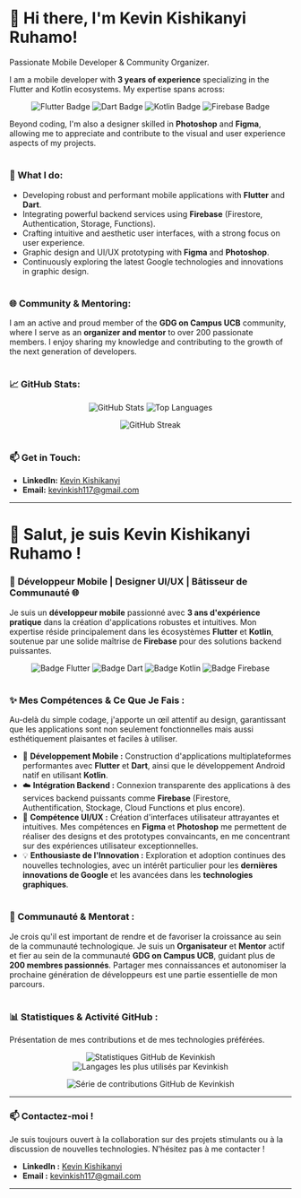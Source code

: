 # 👋 Hi there, I'm Kevin Kishikanyi Ruhamo!

Passionate Mobile Developer & Community Organizer.

I am a mobile developer with **3 years of experience** specializing in the Flutter and Kotlin ecosystems. My expertise spans across:

<p align="center">
  <img src="https://img.shields.io/badge/Flutter-02569B?style=for-the-badge&logo=flutter&logoColor=white" alt="Flutter Badge"/>
  <img src="https://img.shields.io/badge/Dart-0175C2?style=for-the-badge&logo=dart&logoColor=white" alt="Dart Badge"/>
  <img src="https://img.shields.io/badge/Kotlin-0095D5?style=for-the-badge&logo=kotlin&logoColor=black" alt="Kotlin Badge"/>
  <img src="https://img.shields.io/badge/Firebase-FFCA28?style=for-the-badge&logo=firebase&logoColor=black" alt="Firebase Badge"/>
</p>

Beyond coding, I'm also a designer skilled in **Photoshop** and **Figma**, allowing me to appreciate and contribute to the visual and user experience aspects of my projects. 

#

### 🚀 What I do:

* Developing robust and performant mobile applications with **Flutter** and **Dart**.
* Integrating powerful backend services using **Firebase** (Firestore, Authentication, Storage, Functions).
* Crafting intuitive and aesthetic user interfaces, with a strong focus on user experience.
* Graphic design and UI/UX prototyping with **Figma** and **Photoshop**.
* Continuously exploring the latest Google technologies and innovations in graphic design.

#

### 🌐 Community & Mentoring:

I am an active and proud member of the **GDG on Campus UCB** community, where I serve as an **organizer and mentor** to over 200 passionate members. I enjoy sharing my knowledge and contributing to the growth of the next generation of developers.

#

### 📈 GitHub Stats:

<p align="center">
  <img src="https://github-readme-stats.vercel.app/api?username=Kevinkish&show_icons=true&theme=vue-dark&count_private=true" alt="GitHub Stats"/>
  <img src="https://github-readme-stats.vercel.app/api/top-langs/?username=Kevinkish&layout=compact&theme=vue-dark" alt="Top Languages"/>
</p>
<p align="center">
  <img src="https://github-readme-streak-stats.herokuapp.com/?user=Kevinkish&theme=vue-dark" alt="GitHub Streak"/>
</p>

#

### 📫 Get in Touch:

* **LinkedIn:** [Kevin Kishikanyi](https://www.linkedin.com/in/kevin-kishikanyi-06b816269)
* **Email:** [kevinkish117@gmail.com](mailto:kevinkish117@gmail.com)
  
---
# 👋 Salut, je suis Kevin Kishikanyi Ruhamo !

### 🚀 **Développeur Mobile | Designer UI/UX | Bâtisseur de Communauté** 🌐

Je suis un **développeur mobile** passionné avec **3 ans d'expérience pratique** dans la création d'applications robustes et intuitives. Mon expertise réside principalement dans les écosystèmes **Flutter** et **Kotlin**, soutenue par une solide maîtrise de **Firebase** pour des solutions backend puissantes.

<p align="center">
  <img src="https://img.shields.io/badge/Flutter-02569B?style=for-the-badge&logo=flutter&logoColor=white" alt="Badge Flutter"/>
  <img src="https://img.shields.io/badge/Dart-0175C2?style=for-the-badge&logo=dart&logoColor=white" alt="Badge Dart"/>
  <img src="https://img.shields.io/badge/Kotlin-0095D5?style=for-the-badge&logo=kotlin&logoColor=black" alt="Badge Kotlin"/>
  <img src="https://img.shields.io/badge/Firebase-FFCA28?style=for-the-badge&logo=firebase&logoColor=black" alt="Badge Firebase"/>
</p>

#

### ✨ Mes Compétences & Ce Que Je Fais :

Au-delà du simple codage, j'apporte un œil attentif au design, garantissant que les applications sont non seulement fonctionnelles mais aussi esthétiquement plaisantes et faciles à utiliser.

* 📱 **Développement Mobile :** Construction d'applications multiplateformes performantes avec **Flutter** et **Dart**, ainsi que le développement Android natif en utilisant **Kotlin**.
* ☁️ **Intégration Backend :** Connexion transparente des applications à des services backend puissants comme **Firebase** (Firestore, Authentification, Stockage, Cloud Functions et plus encore).
* 🎨 **Compétence UI/UX :** Création d'interfaces utilisateur attrayantes et intuitives. Mes compétences en **Figma** et **Photoshop** me permettent de réaliser des designs et des prototypes convaincants, en me concentrant sur des expériences utilisateur exceptionnelles.
* 💡 **Enthousiaste de l'Innovation :** Exploration et adoption continues des nouvelles technologies, avec un intérêt particulier pour les **dernières innovations de Google** et les avancées dans les **technologies graphiques**.

#

### 🤝 Communauté & Mentorat :

Je crois qu'il est important de rendre et de favoriser la croissance au sein de la communauté technologique. Je suis un **Organisateur** et **Mentor** actif et fier au sein de la communauté **GDG on Campus UCB**, guidant plus de **200 membres passionnés**. Partager mes connaissances et autonomiser la prochaine génération de développeurs est une partie essentielle de mon parcours.

#

### 📊 Statistiques & Activité GitHub :

Présentation de mes contributions et de mes technologies préférées.

<p align="center">
  <img src="https://github-readme-stats.vercel.app/api?username=Kevinkish&show_icons=true&theme=vue-dark&count_private=true&hide_border=true&bg_color=1F222E" alt="Statistiques GitHub de Kevinkish"/>
  <img src="https://github-readme-stats.vercel.app/api/top-langs/?username=Kevinkish&layout=compact&theme=vue-dark&hide_border=true&bg_color=1F222E" alt="Langages les plus utilisés par Kevinkish"/>
</p>
<p align="center">
  <img src="https://github-readme-streak-stats.herokuapp.com/?user=Kevinkish&theme=vue-dark&hide_border=true&background=1F222E" alt="Série de contributions GitHub de Kevinkish"/>
</p>

---

### 📫 Contactez-moi !

Je suis toujours ouvert à la collaboration sur des projets stimulants ou à la discussion de nouvelles technologies. N'hésitez pas à me contacter !

* **LinkedIn :** [Kevin Kishikanyi](https://www.linkedin.com/in/kevin-kishikanyi-06b816269)
* **Email :** [kevinkish117@gmail.com](mailto:kevinkish117@gmail.com)
---
